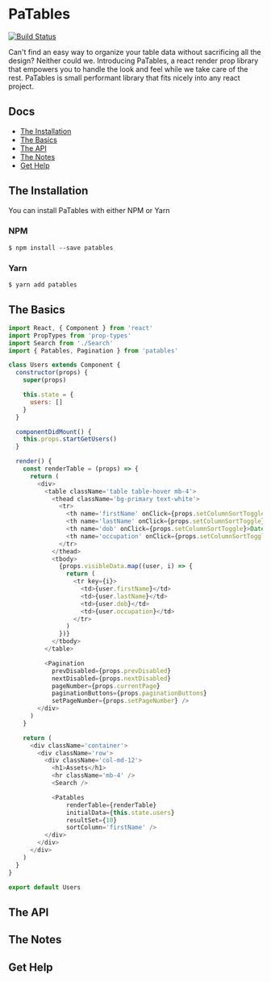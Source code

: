 # PaTables

[![Build Status](https://travis-ci.org/joemccann/dillinger.svg?branch=master)](https://travis-ci.org/joemccann/dillinger)

Can't find an easy way to organize your table data without sacrificing all the design?  Neither could we. Introducing PaTables, a react render prop library that empowers you to handle the look and feel while we take care of the rest. PaTables is small performant library that fits nicely into any react project. 

## Docs
* [The Installation]()
* [The Basics]()
* [The API]()
* [The Notes]()
* [Get Help]()

## The Installation
You can install PaTables with either NPM or Yarn

### NPM
```
$ npm install --save patables
```
### Yarn
```
$ yarn add patables
```

## The Basics

```js
import React, { Component } from 'react'
import PropTypes from 'prop-types'
import Search from './Search'
import { Patables, Pagination } from 'patables'

class Users extends Component {
  constructor(props) {
    super(props)

    this.state = {
      users: []
    }
  }

  componentDidMount() {
    this.props.startGetUsers()
  }

  render() {
    const renderTable = (props) => {
      return (
        <div>
          <table className='table table-hover mb-4'>
            <thead className='bg-primary text-white'>
              <tr>
                <th name='firstName' onClick={props.setColumnSortToggle}>FirstName</th>
                <th name='lastName' onClick={props.setColumnSortToggle}>LastName</th>
                <th name='dob' onClick={props.setColumnSortToggle}>Date Of Birth</th>
                <th name='occupation' onClick={props.setColumnSortToggle}>Occupation</th>
              </tr>
            </thead>
            <tbody>
              {props.visibleData.map((user, i) => {
                return (
                  <tr key={i}>
                    <td>{user.firstName}</td>
                    <td>{user.lastName}</td>
                    <td>{user.dob}</td>
                    <td>{user.occupation}</td>
                  </tr>
                )
              })}
            </tbody>
          </table>

          <Pagination
            prevDisabled={props.prevDisabled}
            nextDisabled={props.nextDisabled}
            pageNumber={props.currentPage}
            paginationButtons={props.paginationButtons}
            setPageNumber={props.setPageNumber} />
        </div>
      )
    }

    return (
      <div className='container'>
        <div className='row'>
          <div className='col-md-12'>
            <h1>Assets</h1>
            <hr className='mb-4' />
            <Search />

            <Patables
                renderTable={renderTable}
                initialData={this.state.users}
                resultSet={10}
                sortColumn='firstName' />
          </div>
        </div>
      </div>
    )
  }
}

export default Users

```

## The API


## The Notes


## Get Help





